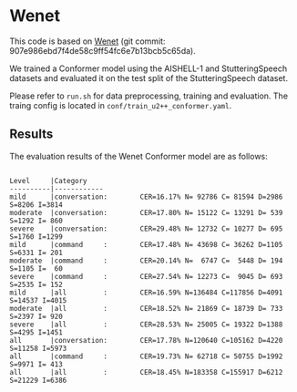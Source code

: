 # Wenet
This code is based on [Wenet](https://github.com/wenet-e2e/wenet) (git commit: 907e986ebd7f4de58c9ff54fc6e7b13bcb5c65da).

We trained a Conformer model using the AISHELL-1 and StutteringSpeech datasets and evaluated it on the test split of the StutteringSpeech dataset.

Please refer to `run.sh` for data preprocessing, training and evaluation. The traing config is located in `conf/train_u2++_conformer.yaml`.

## Results
The evaluation results of the Wenet Conformer model are as follows:

```

Level     |Category
----------|------------
mild      |conversation:        CER=16.17% N= 92786 C= 81594 D=2986 S=8206 I=3814
moderate  |conversation:        CER=17.80% N= 15122 C= 13291 D= 539 S=1292 I= 860
severe    |conversation:        CER=29.48% N= 12732 C= 10277 D= 695 S=1760 I=1299
mild      |command     :        CER=17.48% N= 43698 C= 36262 D=1105 S=6331 I= 201
moderate  |command     :        CER=20.14% N=  6747 C=  5448 D= 194 S=1105 I=  60
severe    |command     :        CER=27.54% N= 12273 C=  9045 D= 693 S=2535 I= 152
mild      |all         :        CER=16.59% N=136484 C=117856 D=4091 S=14537 I=4015
moderate  |all         :        CER=18.52% N= 21869 C= 18739 D= 733 S=2397 I= 920
severe    |all         :        CER=28.53% N= 25005 C= 19322 D=1388 S=4295 I=1451
all       |conversation:        CER=17.78% N=120640 C=105162 D=4220 S=11258 I=5973
all       |command     :        CER=19.73% N= 62718 C= 50755 D=1992 S=9971 I= 413
all       |all         :        CER=18.45% N=183358 C=155917 D=6212 S=21229 I=6386
```
